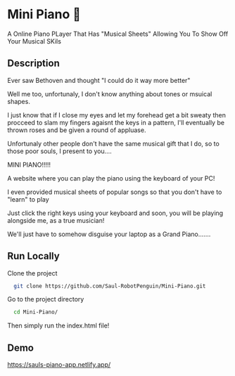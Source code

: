 
# Mini Piano 🎹

A Online Piano PLayer That Has "Musical Sheets" Allowing You To Show Off Your Musical SKils

## Description
Ever saw Bethoven and thought "I could do it way more better"

Well me too, unfortunaly, I don't know anything about tones or msuical shapes.

I just know that if I close my eyes and let my forehead get a bit sweaty then procceed to slam my fingers agaisnt the keys in a pattern, I'll eventually be thrown roses and be given a round of appluase.

Unfortunaly other people don't have the same musical gift that I do, so to those poor souls, I present to you....

MINI PIANO!!!!!

A website where you can play the piano using the keyboard of your PC!

I even provided musical sheets of popular songs so that you don't have to "learn" to play

Just click the right keys using your keyboard and soon, you will be playing alongside me, as a true musician!

We'll just have to somehow disguise your laptop as a Grand Piano.......

## Run Locally

Clone the project

```bash
  git clone https://github.com/Saul-RobotPenguin/Mini-Piano.git
```

Go to the project directory

```bash
  cd Mini-Piano/
```

Then simply run the index.html file!



## Demo
https://sauls-piano-app.netlify.app/